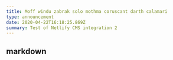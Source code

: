 ```yaml
---
title: Moff windu zabrak solo mothma coruscant darth calamari
type: announcement
date: 2020-04-22T16:18:25.869Z
summary: Test of Netlify CMS integration 2
---
```


## markdown
